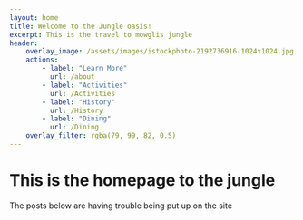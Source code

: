 ```yaml
---
layout: home 
title: Welcome to the Jungle oasis!
excerpt: This is the travel to mowglis jungle
header:
    overlay_image: /assets/images/istockphoto-2192736916-1024x1024.jpg
    actions:
        - label: "Learn More"
          url: /about
        - label: "Activities"
          url: /Activities
        - label: "History"
          url: /History
        - label: "Dining"
          url: /Dining
    overlay_filter: rgba(79, 99, 82, 0.5)
---
```


# This is the homepage to the jungle
The posts below are having trouble being put up on the site
